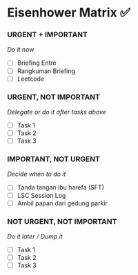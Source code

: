 
# Eisenhower Matrix ✅

### URGENT + IMPORTANT
*Do it now*
- [ ] Briefing Entre
- [ ] Rangkuman Briefing 
- [ ] Leetcode

### URGENT, NOT IMPORTANT
*Delegate or do it after tasks above*
- [ ] Task 1
- [ ] Task 2
- [ ] Task 3

### IMPORTANT, NOT URGENT
*Decide when to do it*
- [ ] Tanda tangan ibu harefa (SFT)
- [ ] LSC Session Log 
- [ ] Ambil papan dari gedung parkir

### NOT URGENT, NOT IMPORTANT
*Do it later / Dump it*
- [ ] Task 1
- [ ] Task 2
- [ ] Task 3
